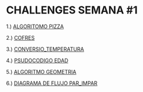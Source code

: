 
# CHALLENGES SEMANA #1

1.) [ALGORITOMO PIZZA](https://github.com/mikerazor5786/Challenges_Core-Code_Miguel-Tellez/blob/58f83e754826853b656a2e7a3b6db7750d1cea14/contenido/semana_1/algoritmo_pizza/readme.md)

2.) [COFRES](https://github.com/mikerazor5786/Challenges_Core-Code_Miguel-Tellez/blob/58f83e754826853b656a2e7a3b6db7750d1cea14/contenido/semana_1/cofres/readme.md)

3.) [CONVERSIO_TEMPERATURA](https://github.com/mikerazor5786/Challenges_Core-Code_Miguel-Tellez/blob/58f83e754826853b656a2e7a3b6db7750d1cea14/contenido/semana_1/conversion_Temperatura/readme.md)

4.) [PSUDOCODIGO EDAD](https://github.com/mikerazor5786/Challenges_Core-Code_Miguel-Tellez/blob/58f83e754826853b656a2e7a3b6db7750d1cea14/contenido/semana_1/edad/readme.md)

5.) [ALGORITMO GEOMETRIA](https://github.com/mikerazor5786/Challenges_Core-Code_Miguel-Tellez/blob/58f83e754826853b656a2e7a3b6db7750d1cea14/contenido/semana_1/geometria/readme.md)

6.) [DIAGRAMA DE FLUJO PAR_IMPAR](https://github.com/mikerazor5786/Challenges_Core-Code_Miguel-Tellez/blob/58f83e754826853b656a2e7a3b6db7750d1cea14/contenido/semana_1/imagenes/NUM_PAR_IMPAR.jpeg)

